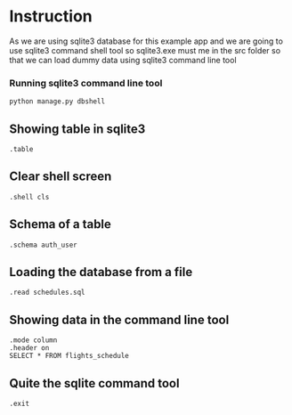 # Instruction
As we are using sqlite3 database for this example app and we are going to use sqlite3 command shell tool so 
sqlite3.exe must me in the src folder so that we can load dummy data using sqlite3 command line tool

### Running sqlite3 command line tool
```
python manage.py dbshell
```
## Showing table in sqlite3
```
.table
```
## Clear shell screen
```
.shell cls
```
## Schema of a table
```
.schema auth_user
```
## Loading the database from a file
```
.read schedules.sql
```
## Showing data in the command line tool
```
.mode column
.header on
SELECT * FROM flights_schedule
```

## Quite the sqlite command tool
```
.exit
```